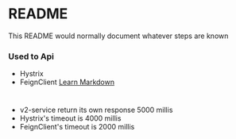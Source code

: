 # README #

This README would normally document whatever steps are known

### Used to Api ###

* Hystrix
* FeignClient [Learn Markdown](https://cloud.spring.io/spring-cloud-netflix/multi/multi_spring-cloud-feign.html)

#
- v2-service return its own response 5000 millis
- Hystrix's timeout is 4000 millis
- FeignClient's timeout is 2000 millis



